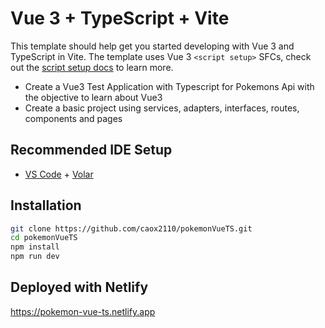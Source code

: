 # Vue 3 + TypeScript + Vite

This template should help get you started developing with Vue 3 and TypeScript in Vite. The template uses Vue 3 `<script setup>` SFCs, check out the [script setup docs](https://v3.vuejs.org/api/sfc-script-setup.html#sfc-script-setup) to learn more.

- Create a Vue3 Test Application with Typescript for Pokemons Api with the objective to learn about Vue3
- Create a basic project using services, adapters, interfaces, routes, components and pages

## Recommended IDE Setup

- [VS Code](https://code.visualstudio.com/) + [Volar](https://marketplace.visualstudio.com/items?itemName=Vue.volar)

## Installation

```sh
git clone https://github.com/caox2110/pokemonVueTS.git
cd pokemonVueTS
npm install
npm run dev
```

## Deployed with Netlify

<https://pokemon-vue-ts.netlify.app>

